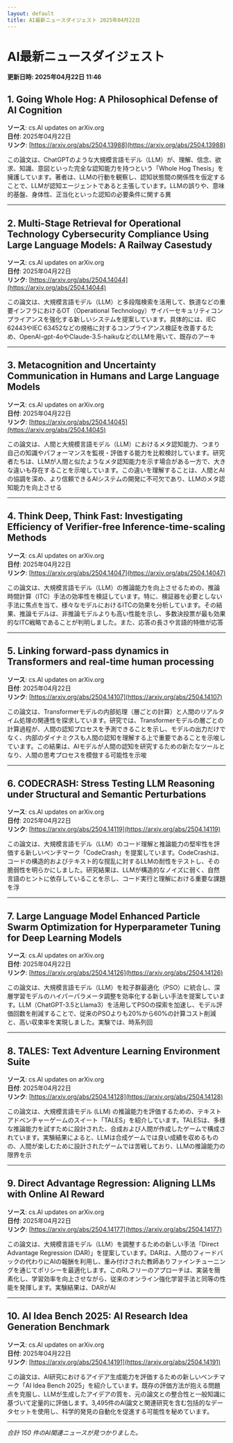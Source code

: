 ```yaml
---
layout: default
title: AI最新ニュースダイジェスト 2025年04月22日
---
```


# AI最新ニュースダイジェスト
**更新日時: 2025年04月22日 11:46**

## 1. Going Whole Hog: A Philosophical Defense of AI Cognition

**ソース**: cs.AI updates on arXiv.org  
**日付**: 2025年04月22日  
**リンク**: [https://arxiv.org/abs/2504.13988](https://arxiv.org/abs/2504.13988)  

この論文は、ChatGPTのような大規模言語モデル（LLM）が、理解、信念、欲求、知識、意図といった完全な認知能力を持つという「Whole Hog Thesis」を擁護しています。著者は、LLMの行動を観察し、認知状態間の関係性を仮定することで、LLMが認知エージェントであると主張しています。LLMの誤りや、意味的基盤、身体性、正当化といった認知の必要条件に関する異  

---

## 2. Multi-Stage Retrieval for Operational Technology Cybersecurity Compliance Using Large Language Models: A Railway Casestudy

**ソース**: cs.AI updates on arXiv.org  
**日付**: 2025年04月22日  
**リンク**: [https://arxiv.org/abs/2504.14044](https://arxiv.org/abs/2504.14044)  

この論文は、大規模言語モデル（LLM）と多段階検索を活用して、鉄道などの重要インフラにおけるOT（Operational Technology）サイバーセキュリティコンプライアンスを強化する新しいシステムを提案しています。具体的には、IEC 62443やIEC 63452などの規格に対するコンプライアンス検証を改善するため、OpenAI-gpt-4oやClaude-3.5-haikuなどのLLMを用いて、既存のアーキ  

---

## 3. Metacognition and Uncertainty Communication in Humans and Large Language Models

**ソース**: cs.AI updates on arXiv.org  
**日付**: 2025年04月22日  
**リンク**: [https://arxiv.org/abs/2504.14045](https://arxiv.org/abs/2504.14045)  

この論文は、人間と大規模言語モデル（LLM）におけるメタ認知能力、つまり自己の知識やパフォーマンスを監視・評価する能力を比較検討しています。研究者たちは、LLMが人間と似たようなメタ認知能力を示す場合がある一方で、大きな違いも存在することを示唆しています。この違いを理解することは、人間とAIの協調を深め、より信頼できるAIシステムの開発に不可欠であり、LLMのメタ認知能力を向上させる  

---

## 4. Think Deep, Think Fast: Investigating Efficiency of Verifier-free Inference-time-scaling Methods

**ソース**: cs.AI updates on arXiv.org  
**日付**: 2025年04月22日  
**リンク**: [https://arxiv.org/abs/2504.14047](https://arxiv.org/abs/2504.14047)  

この論文は、大規模言語モデル（LLM）の推論能力を向上させるための、推論時間計算（ITC）手法の効率性を検証しています。特に、検証器を必要としない手法に焦点を当て、様々なモデルにおけるITCの効果を分析しています。その結果、推論モデルは、非推論モデルよりも高い性能を示し、多数決投票が最も効果的なITC戦略であることが判明しました。また、応答の長さや言語的特徴が応答  

---

## 5. Linking forward-pass dynamics in Transformers and real-time human processing

**ソース**: cs.AI updates on arXiv.org  
**日付**: 2025年04月22日  
**リンク**: [https://arxiv.org/abs/2504.14107](https://arxiv.org/abs/2504.14107)  

この論文は、Transformerモデルの内部処理（層ごとの計算）と人間のリアルタイム処理の関連性を探求しています。研究では、Transformerモデルの層ごとの計算過程が、人間の認知プロセスを予測できることを示し、モデルの出力だけでなく、内部のダイナミクスも人間の認知を理解する上で重要であることを示唆しています。この結果は、AIモデルが人間の認知を研究するための新たなツールとなり、人間の思考プロセスを模倣する可能性を示唆  

---

## 6. CODECRASH: Stress Testing LLM Reasoning under Structural and Semantic Perturbations

**ソース**: cs.AI updates on arXiv.org  
**日付**: 2025年04月22日  
**リンク**: [https://arxiv.org/abs/2504.14119](https://arxiv.org/abs/2504.14119)  

この論文は、大規模言語モデル（LLM）のコード理解と推論能力の堅牢性を評価する新しいベンチマーク「CodeCrash」を提案しています。CodeCrashは、コードの構造的およびテキスト的な撹乱に対するLLMの耐性をテストし、その脆弱性を明らかにしました。研究結果は、LLMが構造的なノイズに弱く、自然言語のヒントに依存していることを示し、コード実行と理解における重要な課題を浮  

---

## 7. Large Language Model Enhanced Particle Swarm Optimization for Hyperparameter Tuning for Deep Learning Models

**ソース**: cs.AI updates on arXiv.org  
**日付**: 2025年04月22日  
**リンク**: [https://arxiv.org/abs/2504.14126](https://arxiv.org/abs/2504.14126)  

この論文は、大規模言語モデル（LLM）を粒子群最適化（PSO）に統合し、深層学習モデルのハイパーパラメータ調整を効率化する新しい手法を提案しています。LLM（ChatGPT-3.5とLlama3）を活用してPSOの探索を加速し、モデル評価回数を削減することで、従来のPSOよりも20%から60%の計算コスト削減と、高い収束率を実現しました。実験では、時系列回  

---

## 8. TALES: Text Adventure Learning Environment Suite

**ソース**: cs.AI updates on arXiv.org  
**日付**: 2025年04月22日  
**リンク**: [https://arxiv.org/abs/2504.14128](https://arxiv.org/abs/2504.14128)  

この論文は、大規模言語モデル (LLM) の推論能力を評価するための、テキストアドベンチャーゲームのスイート「TALES」を紹介しています。TALESは、多様な推論能力を試すために設計された、合成および人間が作成したゲームで構成されています。実験結果によると、LLMは合成ゲームでは良い成績を収めるものの、人間が楽しむために設計されたゲームでは苦戦しており、LLMの推論能力の限界を示  

---

## 9. Direct Advantage Regression: Aligning LLMs with Online AI Reward

**ソース**: cs.AI updates on arXiv.org  
**日付**: 2025年04月22日  
**リンク**: [https://arxiv.org/abs/2504.14177](https://arxiv.org/abs/2504.14177)  

この論文は、大規模言語モデル（LLM）を調整するための新しい手法「Direct Advantage Regression (DAR)」を提案しています。DARは、人間のフィードバックの代わりにAIの報酬を利用し、重み付けされた教師ありファインチューニングを通じてポリシーを最適化します。このRLフリーのアプローチは、実装を簡素化し、学習効率を向上させながら、従来のオンライン強化学習手法と同等の性能を発揮します。実験結果は、DARがAI  

---

## 10. AI Idea Bench 2025: AI Research Idea Generation Benchmark

**ソース**: cs.AI updates on arXiv.org  
**日付**: 2025年04月22日  
**リンク**: [https://arxiv.org/abs/2504.14191](https://arxiv.org/abs/2504.14191)  

この論文は、AI研究におけるアイデア生成能力を評価するための新しいベンチマーク「AI Idea Bench 2025」を紹介しています。既存の評価方法が抱える問題点を克服し、LLMが生成したアイデアの質を、元の論文との整合性と一般知識に基づいて定量的に評価します。3,495件のAI論文と関連研究を含む包括的なデータセットを使用し、科学的発見の自動化を促進する可能性を秘めています。  

---

*合計 150 件のAI関連ニュースが見つかりました。*
